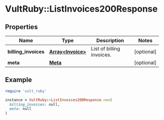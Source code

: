 # VultRuby::ListInvoices200Response

## Properties

| Name | Type | Description | Notes |
| ---- | ---- | ----------- | ----- |
| **billing_invoices** | [**Array&lt;Invoice&gt;**](Invoice.md) | List of billing invoices. | [optional] |
| **meta** | [**Meta**](Meta.md) |  | [optional] |

## Example

```ruby
require 'vult_ruby'

instance = VultRuby::ListInvoices200Response.new(
  billing_invoices: null,
  meta: null
)
```

